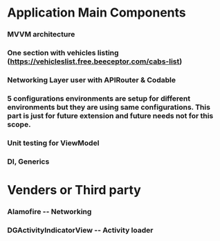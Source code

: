 #  Application Main Components

### MVVM architecture 
### One section with vehicles listing (https://vehicleslist.free.beeceptor.com/cabs-list) 
### Networking Layer user with APIRouter & Codable 
### 5 configurations environments are setup for different environments but they are using same configurations. This part is just for future extension and future needs not for this scope.  
### Unit testing for ViewModel 
### DI, Generics 

# Venders or Third party

### Alamofire -- Networking 
### DGActivityIndicatorView -- Activity loader
